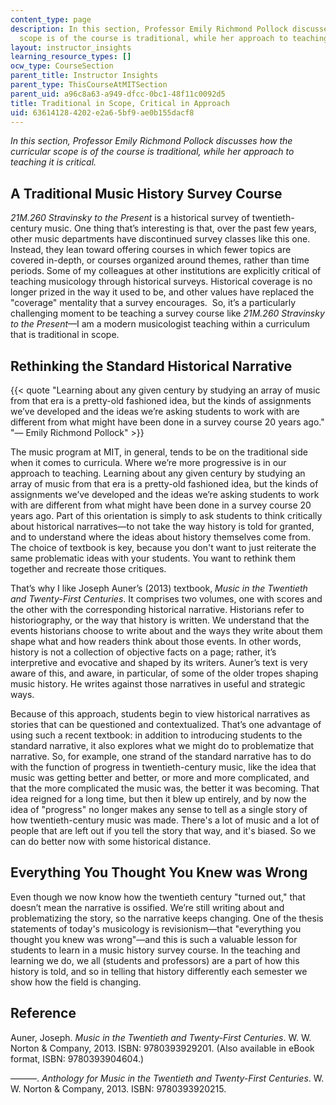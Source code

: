 ```yaml
---
content_type: page
description: In this section, Professor Emily Richmond Pollock discusses how the curricular
  scope is of the course is traditional, while her approach to teaching it is critical.
layout: instructor_insights
learning_resource_types: []
ocw_type: CourseSection
parent_title: Instructor Insights
parent_type: ThisCourseAtMITSection
parent_uid: a96c8a63-a949-dfcc-0bc1-48f11c0092d5
title: Traditional in Scope, Critical in Approach
uid: 63614128-4202-e2a6-5bf9-ae0b155dacf8
---
```


_In this section, Professor Emily Richmond Pollock discusses how the curricular scope is of the course is traditional, while her approach to teaching it is critical._

A Traditional Music History Survey Course
-----------------------------------------

_21M.260 Stravinsky to the Present_ is a historical survey of twentieth-century music. One thing that’s interesting is that, over the past few years, other music departments have discontinued survey classes like this one. Instead, they lean toward offering courses in which fewer topics are covered in-depth, or courses organized around themes, rather than time periods. Some of my colleagues at other institutions are explicitly critical of teaching musicology through historical surveys. Historical coverage is no longer prized in the way it used to be, and other values have replaced the "coverage" mentality that a survey encourages.  So, it’s a particularly challenging moment to be teaching a survey course like _21M.260 Stravinsky to the Present_—I am a modern musicologist teaching within a curriculum that is traditional in scope.

Rethinking the Standard Historical Narrative
--------------------------------------------

{{< quote "Learning about any given century by studying an array of music from that era is a pretty-old fashioned idea, but the kinds of assignments we’ve developed and the ideas we’re asking students to work with are different from what might have been done in a survey course 20 years ago." "— Emily Richmond Pollock" >}}

The music program at MIT, in general, tends to be on the traditional side when it comes to curricula. Where we’re more progressive is in our approach to teaching. Learning about any given century by studying an array of music from that era is a pretty-old fashioned idea, but the kinds of assignments we’ve developed and the ideas we’re asking students to work with are different from what might have been done in a survey course 20 years ago. Part of this orientation is simply to ask students to think critically about historical narratives—to not take the way history is told for granted, and to understand where the ideas about history themselves come from. The choice of textbook is key, because you don't want to just reiterate the same problematic ideas with your students. You want to rethink them together and recreate those critiques.

That’s why I like Joseph Auner’s (2013) textbook, _Music in the Twentieth and Twenty-First Centuries_. It comprises two volumes, one with scores and the other with the corresponding historical narrative. Historians refer to historiography, or the way that history is written. We understand that the events historians choose to write about and the ways they write about them shape what and how readers think about those events. In other words, history is not a collection of objective facts on a page; rather, it’s interpretive and evocative and shaped by its writers. Auner’s text is very aware of this, and aware, in particular, of some of the older tropes shaping music history. He writes against those narratives in useful and strategic ways.

Because of this approach, students begin to view historical narratives as stories that can be questioned and contextualized. That’s one advantage of using such a recent textbook: in addition to introducing students to the standard narrative, it also explores what we might do to problematize that narrative. So, for example, one strand of the standard narrative has to do with the function of progress in twentieth-century music, like the idea that music was getting better and better, or more and more complicated, and that the more complicated the music was, the better it was becoming. That idea reigned for a long time, but then it blew up entirely, and by now the idea of "progress" no longer makes any sense to tell as a single story of how twentieth-century music was made. There's a lot of music and a lot of people that are left out if you tell the story that way, and it's biased. So we can do better now with some historical distance. 

Everything You Thought You Knew was Wrong
-----------------------------------------

Even though we now know how the twentieth century "turned out," that doesn’t mean the narrative is ossified. We’re still writing about and problematizing the story, so the narrative keeps changing. One of the thesis statements of today's musicology is revisionism—that "everything you thought you knew was wrong"—and this is such a valuable lesson for students to learn in a music history survey course. In the teaching and learning we do, we all (students and professors) are a part of how this history is told, and so in telling that history differently each semester we show how the field is changing.

Reference
---------

Auner, Joseph. _Music in the Twentieth and Twenty-First Centuries_. W. W. Norton & Company, 2013. ISBN: 9780393929201. (Also available in eBook format, ISBN: 9780393904604.)

———. _Anthology for Music in the Twentieth and Twenty-First Centuries_. W. W. Norton & Company, 2013. ISBN: 9780393920215.